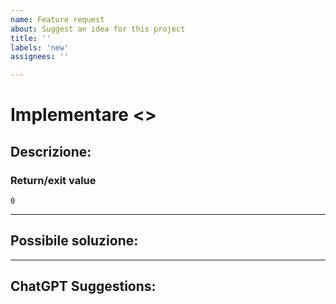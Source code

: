 ```yaml
---
name: Feature request
about: Suggest an idea for this project
title: ''
labels: 'new'
assignees: ''

---
```


# Implementare <>

## Descrizione:

<descrizione>

### Return/exit value
`0`

---

## Possibile soluzione:

<descrizione>

---

## ChatGPT Suggestions:

<what chatGPT can possibly suggest>
